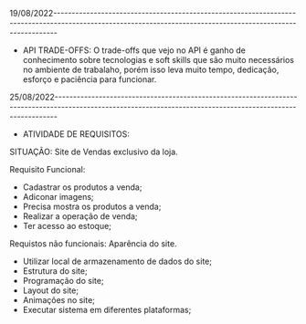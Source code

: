 19/08/2022-------------------------------------------------------------------------------------------------------------------------------------------------------------
* API TRADE-OFFS:
O trade-offs que vejo no API é ganho de conhecimento sobre tecnologias e soft skills que são muito necessários no ambiente de trabalaho, porém isso leva muito tempo, dedicação, esforço e paciência para funcionar.

25/08/2022-------------------------------------------------------------------------------------------------------------------------------------------------------------
* ATIVIDADE DE REQUISITOS:

SITUAÇÃO: Site de Vendas exclusivo da loja.

Requisito Funcional: 
- Cadastrar os produtos a venda;
- Adiconar imagens;
- Precisa mostra os produtos a venda;
- Realizar a operação de venda; 
- Ter acesso ao estoque;

Requistos não funcionais: Aparência do site.
- Utilizar local de armazenamento de dados do site;
- Estrutura do site;
- Programação do site;
- Layout do site;
- Animações no site;
- Executar sistema em diferentes plataformas;
